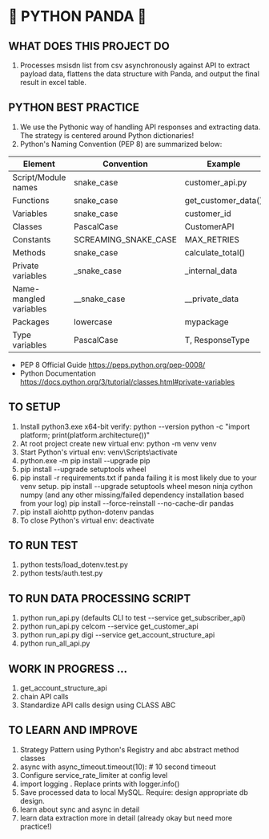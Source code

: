 # 🐍 PYTHON PANDA 🐼

## WHAT DOES THIS PROJECT DO
1) Processes msisdn list from csv asynchronously against API to extract payload data, flattens the data structure with Panda, and output the final result in excel table.

## PYTHON BEST PRACTICE
1) We use the Pythonic way of handling API responses and extracting data. The strategy is centered around Python dictionaries!
2) Python's Naming Convention (PEP 8) are summarized below:

| Element	| Convention | Example |
|----------|----------|----------|
Script/Module names | snake_case | customer_api.py
Functions | snake_case | get_customer_data()
Variables | snake_case | customer_id
Classes | PascalCase | CustomerAPI
Constants | SCREAMING_SNAKE_CASE | MAX_RETRIES
Methods | snake_case | calculate_total()
Private variables | _snake_case	| _internal_data
Name-mangled variables | __snake_case | __private_data
Packages | lowercase | mypackage
Type variables | PascalCase	| T, ResponseType

- PEP 8 Official Guide https://peps.python.org/pep-0008/
- Python Documentation https://docs.python.org/3/tutorial/classes.html#private-variables 


## TO SETUP
1) Install python3.exe x64-bit
 verify:
 python --version
 python -c "import platform; print(platform.architecture())" 
2) At root project create new virtual env: python -m venv venv 
3) Start Python's virtual env: venv\Scripts\activate
4) python.exe -m pip install --upgrade pip
5) pip install --upgrade setuptools wheel
6) pip install -r requirements.txt
 if panda failing it is most likely due to your venv setup.
 pip install --upgrade setuptools wheel meson ninja cython numpy (and any other missing/failed dependency installation based from your log)
 pip install --force-reinstall --no-cache-dir pandas
7) pip install aiohttp python-dotenv pandas
8) To close Python's virtual env: deactivate

## TO RUN TEST
1) python tests/load_dotenv.test.py
2) python tests/auth.test.py

## TO RUN DATA PROCESSING SCRIPT
1) python run_api.py (defaults CLI to test --service get_subscriber_api)
2) python run_api.py celcom --service get_customer_api
3) python run_api.py digi --service get_account_structure_api
4) python run_all_api.py

## WORK IN PROGRESS ... 
1) get_account_structure_api 
2) chain API calls
3) Standardize API calls design using CLASS ABC

## TO LEARN AND IMPROVE
1) Strategy Pattern using Python's Registry and abc abstract method classes
2) async with async_timeout.timeout(10):  # 10 second timeout
3) Configure service_rate_limiter at config level
4) import logging . Replace prints with logger.info()
5) Save processed data to local MySQL. Require: design appropriate db design.
6) learn about sync and async in detail
7) learn data extraction more in detail (already okay but need more practice!)
